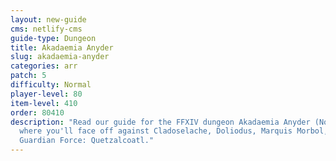 ```yaml
---
layout: new-guide
cms: netlify-cms
guide-type: Dungeon
title: Akadaemia Anyder
slug: akadaemia-anyder
categories: arr
patch: 5
difficulty: Normal
player-level: 80
item-level: 410
order: 80410
description: "Read our guide for the FFXIV dungeon Akadaemia Anyder (Normal),
  where you'll face off against Cladoselache, Doliodus, Marquis Morbol, and
  Guardian Force: Quetzalcoatl."
---
```

